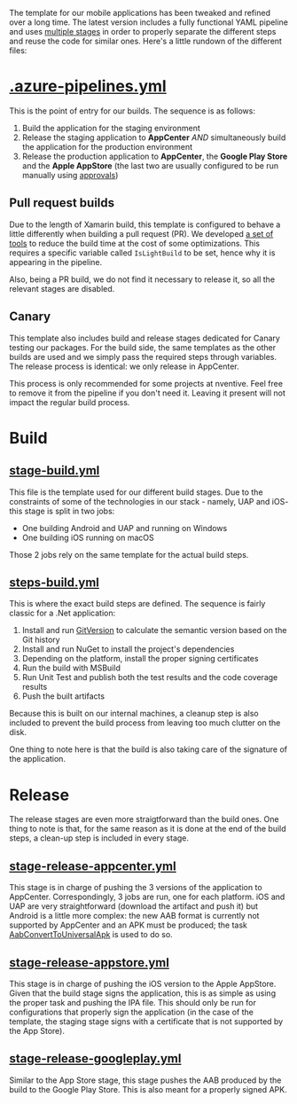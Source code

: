 The template for our mobile applications has been tweaked and refined over a long time. The latest version includes a fully functional YAML pipeline and uses [multiple stages](https://devblogs.microsoft.com/premier-developer/azure-devops-pipelines-multi-stage-pipelines-and-yaml-for-continuous-delivery/) in order to properly separate the different steps and reuse the code for similar ones. Here's a little rundown of the different files:

# [.azure-pipelines.yml](../.azure-pipelines.yml)
This is the point of entry for our builds. The sequence is as follows:
  1. Build the application for the staging environment
  2. Release the staging application to **AppCenter** _AND_ simultaneously build the application for the production environment
  3. Release the production application to **AppCenter**, the **Google Play Store** and the **Apple AppStore** (the last two are usually configured to be run manually using [approvals](https://docs.microsoft.com/en-us/azure/devops/pipelines/process/approvals?view=azure-devops&tabs=check-pass#approvals))

## Pull request builds
Due to the length of Xamarin build, this template is configured to behave a little differently when building a pull request (PR). We developed [a set of tools](https://github.com/nventive/MSBuild.UnifiedExtensions/blob/develop/src/Application.Building.Light/Readme.md) to reduce the build time at the cost of some optimizations. This requires a specific variable called `IsLightBuild` to be set, hence why it is appearing in the pipeline. 

Also, being a PR build, we do not find it necessary to release it, so all the relevant stages are disabled.

## Canary
This template also includes build and release stages dedicated for Canary testing our packages. For the build side, the same templates as the other builds are used and we simply pass the required steps through variables. The release process is identical: we only release in AppCenter.

This process is only recommended for some projects at nventive. Feel free to remove it from the pipeline if you don't need it. Leaving it present will not impact the regular build process. 

# Build
## [stage-build.yml](../build/stage-build.yml)
This file is the template used for our different build stages. Due to the constraints of some of the technologies in our stack - namely, UAP and iOS- this stage is split in two jobs: 
- One building Android and UAP and running on Windows
- One building iOS running on macOS

Those 2 jobs rely on the same template for the actual build steps.

## [steps-build.yml](../build/steps-build.yml)
This is where the exact build steps are defined. The sequence is fairly classic for a .Net application:
1. Install and run [GitVersion](https://gitversion.net/) to calculate the semantic version based on the Git history
1. Install and run NuGet to install the project's dependencies
1. Depending on the platform, install the proper signing certificates
1. Run the build with MSBuild
1. Run Unit Test and publish both the test results and the code coverage results 
1. Push the built artifacts

Because this is built on our internal machines, a cleanup step is also included to prevent the build process from leaving too much clutter on the disk.

One thing to note here is that the build is also taking care of the signature of the application.

# Release

The release stages are even more straigtforward than the build ones. One thing to note is that, for the same reason as it is done at the end of the build steps, a clean-up step is included in every stage.

## [stage-release-appcenter.yml](../build/stage-release-appcenter.yml)
This stage is in charge of pushing the 3 versions of the application to AppCenter. Correspondingly, 3 jobs are run, one for each platform.
 iOS and UAP are very straightforward (download the artifact and push it) but Android is a little more complex: the new AAB format is currently not supported by AppCenter and an APK must be produced; the task [AabConvertToUniversalApk](https://marketplace.visualstudio.com/items?itemName=DamienAicheh.bundletool-tasks) is used to do so.

## [stage-release-appstore.yml](../build/stage-release-appstore.yml)
This stage is in charge of pushing the iOS version to the Apple AppStore. Given that the build stage signs the application, this is as simple as using the proper task and pushing the IPA file. This should only be run for configurations that properly sign the application (in the case of the template, the staging stage signs with a certificate that is not supported by the App Store).

## [stage-release-googleplay.yml](../build/stage-release-googleplay.yml)
Similar to the App Store stage, this stage pushes the AAB produced by the build to the Google Play Store. This is also meant for a properly signed APK.
